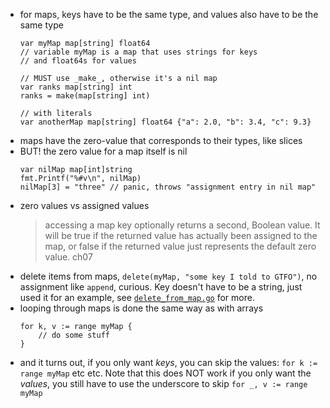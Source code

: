 - for maps, keys have to be the same type, and values also have to be the same type
    ```
    var myMap map[string] float64
    // variable myMap is a map that uses strings for keys
    // and float64s for values

    // MUST use _make_, otherwise it's a nil map
    var ranks map[string] int
    ranks = make(map[string] int)

    // with literals
    var anotherMap map[string] float64 {"a": 2.0, "b": 3.4, "c": 9.3}
    ```
- maps have the zero-value that corresponds to their types, like slices
- BUT! the zero value for a map itself is nil
    ```
    var nilMap map[int]string
    fmt.Printf("%#v\n", nilMap)
    nilMap[3] = "three" // panic, throws "assignment entry in nil map"
    ```
- zero values vs assigned values
    > accessing a map key optionally returns a second, Boolean value. It will be true if the returned value has actually been assigned to the map, or false if the returned value just represents the default zero value.
    ch07
- delete items from maps, `delete(myMap, "some key I told to GTFO")`, no assignment like `append`, curious. Key doesn't have to be a string, just used it for an example, see [`delete_from_map.go`](delete_from_map.go) for more.
- looping through maps is done the same way as with arrays
    ```
    for k, v := range myMap {
        // do some stuff
    }
    ```
- and it turns out, if you only want _keys_, you can skip the values: `for k := range myMap` etc etc. Note that this does NOT work if you only want the _values_, you still have to use the underscore to skip `for _, v := range myMap`
